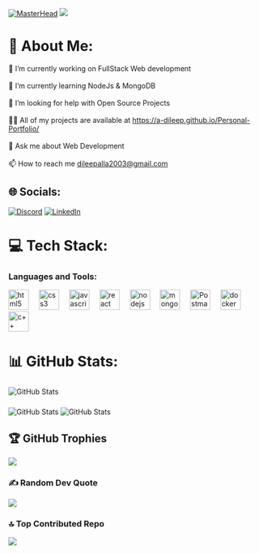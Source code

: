 [![MasterHead](https://qph.cf2.quoracdn.net/main-qimg-fa7b4bdc3b2f73e749e5c2c646d4ae13)](http://A-DILEEP.io)
[![](https://visitcount.itsvg.in/api?id=A-DILEEP&icon=0&color=4)](https://visitcount.itsvg.in)
# 💫 About Me:
🔭 I’m currently working on FullStack Web development <br><br>🌱 I’m currently learning NodeJs & MongoDB<br><br>🤝 I’m looking for help with Open Source Projects<br><br>👨‍💻 All of my projects are available at https://a-dileep.github.io/Personal-Portfolio/<br><br>💬 Ask me about Web Development<br><br>📫 How to reach me dileepalla2003@gmail.com


## 🌐 Socials:
[![Discord](https://img.shields.io/static/v1?message=Discord&logo=discord&label=&color=7289DA&logoColor=white&labelColor=&style=for-the-badge)](https://discord.gg/silent_eyes_jr) [![LinkedIn](https://img.shields.io/static/v1?message=LinkedIn&logo=linkedin&label=&color=0077B5&logoColor=white&labelColor=&style=for-the-badge)](https://linkedin.com/in/alla-dileep-073adr) 

# 💻 Tech Stack:

<h3 align="left">Languages and Tools:</h3>
<div align="left">
  <img src="https://cdn.jsdelivr.net/gh/devicons/devicon/icons/html5/html5-original.svg" height="40" alt="html5 logo"  />
  <img width="12" />
  <img src="https://cdn.jsdelivr.net/gh/devicons/devicon/icons/css3/css3-original.svg" height="40" alt="css3 logo"  />
  <img width="12" />
  <img src="https://cdn.jsdelivr.net/gh/devicons/devicon/icons/javascript/javascript-original.svg" height="40" alt="javascript logo"  />
  <img width="12" />
  <img src="https://cdn.jsdelivr.net/gh/devicons/devicon/icons/react/react-original.svg" height="40" alt="react logo"  />
  <img width="12" />
  <img src="https://cdn.jsdelivr.net/gh/devicons/devicon/icons/nodejs/nodejs-original.svg" height="40" alt="nodejs logo"  />
  <img width="12" />
  <img src="https://cdn.jsdelivr.net/gh/devicons/devicon/icons/mongodb/mongodb-original.svg" height="40" alt="mongodb logo"  />
  <img width="12" />
  <img src="https://cdn.jsdelivr.net/gh/devicons/devicon@latest/icons/postman/postman-original.svg" height="40" alt="Postman logo"/>
  <img width="12" />
  <img src="https://cdn.jsdelivr.net/gh/devicons/devicon/icons/docker/docker-original.svg" height="40" alt="docker logo"  />
  <img width="12" />
   <img src="https://cdn.jsdelivr.net/gh/devicons/devicon@latest/icons/cplusplus/cplusplus-original.svg"  height="40" alt="c++ logo"/>
   
          
</div>

# 📊 GitHub Stats:

###

![GitHub Stats](https://github-readme-stats.vercel.app/api?username=A-DILEEP&theme=tokyonight&show_icons=true&hide_border=true&count_private=true)

###


![GitHub Stats](https://github-readme-streak-stats.herokuapp.com/?user=A-DILEEP&theme=tokyonight&hide_border=true)
![GitHub Stats](https://github-readme-stats.vercel.app/api/top-langs/?username=A-DILEEP&theme=tokyonight&show_icons=true&hide_border=true&layout=compact)


###

## 🏆 GitHub Trophies
![](https://github-profile-trophy.vercel.app/?username=A-DILEEP&theme=dracula&no-frame=false&no-bg=true&margin-w=4)

### ✍️ Random Dev Quote
![](https://quotes-github-readme.vercel.app/api?type=horizontal&theme=radical)

### 🔝 Top Contributed Repo
![](https://github-contributor-stats.vercel.app/api?username=A-DILEEP&limit=5&theme=dracula&combine_all_yearly_contributions=true)

